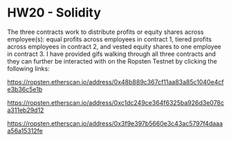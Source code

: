 # HW20 - Solidity

The three contracts work to distribute profits or equity shares across employee(s): equal profits across employees in contract 1, tiered profits across employees in contract 2, and vested equity shares to one employee in contract 3. I have provided gifs walking through all three contracts and they can further be interacted with on the Ropsten Testnet by clicking the following links:

https://ropsten.etherscan.io/address/0x48b889c367cf11aa83a85c1040e4cfe3b36c5e1b

https://ropsten.etherscan.io/address/0xc1dc249ce364f6325ba926d3e078ca311eb29d12

https://ropsten.etherscan.io/address/0x3f9e397b5660e3c43ac5797f4daaaa56a15312fe

